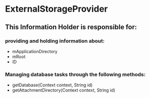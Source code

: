 # ExternalStorageProvider
## This Information Holder is responsible for:
### providing and holding information about: 
* mApplicationDirectory
* mRoot
* ID
### Managing database tasks through the following methods:
* getDatabase(Context context, String id)
* getAttachmentDirectory(Context context, String id)
